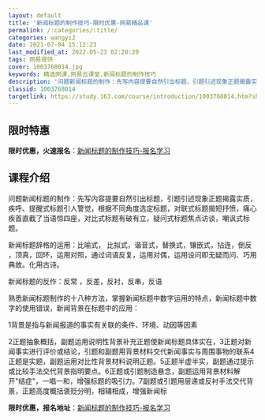 ```yaml
---
layout: default
title: '新闻标题的制作技巧-限时优惠-网易精品课'
permalink: /:categories/:title/
categories: wangyi2
date: 2021-07-04 15:12:23
last_modified_at: 2022-05-23 02:20:20
tags: 网易提供
cover: 1003768014.jpg
keywords: 精选网课,网易云课堂,新闻标题的制作技巧
description: '问题新闻标题的制作：先写内容提要自然引出标题，引题引述现象正题揭露实质，疾呼、提醒式标题引人警觉，根据不同角度选定标题，'
classid: 1003768014
targetlink: https://study.163.com/course/introduction/1003768014.htm?share=1&shareId=1025206652&utm_campaign=share&utm_medium=iphoneShare&utm_source=&utm_u=1025206652
---
```


## 限时特惠

**限时优惠，火速报名**：[新闻标题的制作技巧-报名学习](https://study.163.com/course/introduction/1003768014.htm?share=1&shareId=1025206652&utm_campaign=share&utm_medium=iphoneShare&utm_source=&utm_u=1025206652)

## 课程介绍

问题新闻标题的制作：先写内容提要自然引出标题，引题引述现象正题揭露实质，疾呼、提醒式标题引人警觉，根据不同角度选定标题，对联式标题揭短抒愤，痛心疾首直截了当语惊四座，对比式标题有破有立，疑问式标题焦点访谈，嘲讽式标题。

新闻标题辞格的运用：比喻式， 比拟式，谐音式，替换式，镶嵌式，拈连，倒反  ，顶真，回环，运用对照，通过词语反复，运用对偶，运用设问即无疑而问、巧用典故。化用古诗。

新闻标题的反作：反常 ，反差，反衬，反串，反语 

熟悉新闻标题制作的十八种方法，掌握新闻标题中数字运用的特点，新闻标题中数字的使用错误，新闻背景在标题中的应用：

1背景是指与新闻报道的事实有关联的条件、环境、动因等因素

2正题抽象概括，副题运用说明性背景补充正题使新闻标题具体实在，3正题对新闻事实进行评价或结论，引题和副题用背景材料交代新闻事实与周围事物的联系4正题是实题，副题运用对比性背景材料说明正题。5正题半虚半实，副题通过提示或比较手法交代背景指明要点。6正题或引题制造悬念，副题运用背景材料解开"结症"，一唱一和，增强标题的吸引力。7副题或引题用层递或反衬手法交代背景，正题高度概括褒贬分明，相辅相成，增强新闻标

**限时优惠，报名地址**：[新闻标题的制作技巧-报名学习](https://study.163.com/course/introduction/1003768014.htm?share=1&shareId=1025206652&utm_campaign=share&utm_medium=iphoneShare&utm_source=&utm_u=1025206652)

